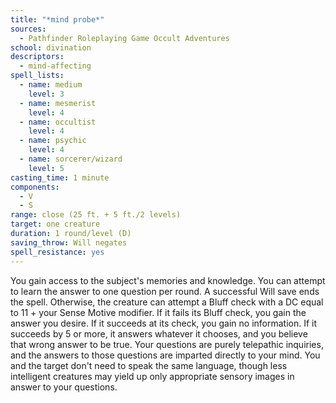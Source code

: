 ```yaml
---
title: "*mind probe*"
sources:
  - Pathfinder Roleplaying Game Occult Adventures
school: divination
descriptors:
  - mind-affecting
spell_lists:
  - name: medium
    level: 3
  - name: mesmerist
    level: 4
  - name: occultist
    level: 4
  - name: psychic
    level: 4
  - name: sorcerer/wizard
    level: 5
casting_time: 1 minute
components:
  - V
  - S
range: close (25 ft. + 5 ft./2 levels)
target: one creature
duration: 1 round/level (D)
saving_throw: Will negates
spell_resistance: yes
---
```


You gain access to the subject's memories and knowledge. You can attempt to learn the answer to one question per round. A successful Will save ends the spell. Otherwise, the creature can attempt a Bluff check with a DC equal to 11 + your Sense Motive modifier. If it fails its Bluff check, you gain the answer you desire. If it succeeds at its check, you gain no information. If it succeeds by 5 or more, it answers whatever it chooses, and you believe that wrong answer to be true. Your questions are purely telepathic inquiries, and the answers to those questions are imparted directly to your mind. You and the target don't need to speak the same language, though less intelligent creatures may yield up only appropriate sensory images in answer to your questions.
